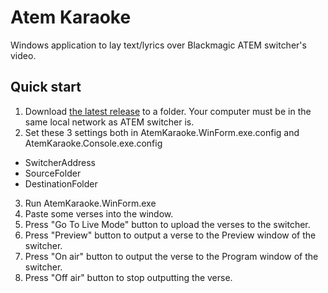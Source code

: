 # Atem Karaoke
Windows application to lay text/lyrics over Blackmagic ATEM switcher's video. 

## Quick start
1. Download [the latest release](https://github.com/EdMalashkin/AtemKaraoke/tree/master/AtemKaraoke.WinForm/bin/Release) 
to a folder. Your computer must be in the same local network as ATEM switcher is.
2. Set these 3 settings both in AtemKaraoke.WinForm.exe.config and AtemKaraoke.Console.exe.config
  - SwitcherAddress
  - SourceFolder
  - DestinationFolder
3. Run AtemKaraoke.WinForm.exe
4. Paste some verses into the window. 
5. Press "Go To Live Mode" button to upload the verses to the switcher.
6. Press "Preview" button to output a verse to the Preview window of the switcher.
7. Press "On air" button to output the verse to the Program window of the switcher.
8. Press "Off air" button to stop outputting the verse.
